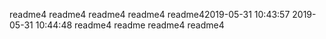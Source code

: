 readme4 readme4 readme4 readme4 readme42019-05-31 10:43:57
2019-05-31 10:44:48
readme4 readme
readme4 readme4
